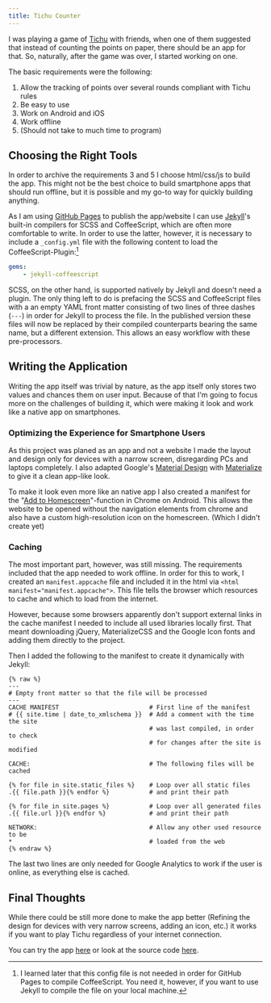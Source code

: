 ```yaml
---
title: Tichu Counter
---
```


I was playing a game of [Tichu][] with friends, when one of them suggested that instead of counting the points on paper, there should be an app for that.
So, naturally, after the game was over, I started working on one.

The basic requirements were the following:

1. Allow the tracking of points over several rounds compliant with Tichu rules
2. Be easy to use
3. Work on Android and iOS
4. Work offline
5. (Should not take to much time to program)

## Choosing the Right Tools

In order to archive the requirements 3 and 5 I choose html/css/js to build the app.
This might not be the best choice to build smartphone apps that should run offline, but it is possible and my go-to way for quickly building anything.

As I am using [GitHub Pages][] to publish the app/website I can use [Jekyll][]'s built-in compilers for SCSS and CoffeeScript, which are often more comfortable to write.
In order to use the latter, however, it is necessary to include a `_config.yml` file with the following content to load the CoffeeScript-Plugin:[^1]

[^1]:
	I learned later that this config file is not needed in order for GitHub Pages to compile CoffeeScript.
	You need it, however, if you want to use Jekyll to compile the file on your local machine.

```yml
gems:
    - jekyll-coffeescript
```

SCSS, on the other hand, is supported natively by Jekyll and doesn't need a plugin.
The only thing left to do is prefacing the SCSS and CoffeeScript files with a an empty YAML front matter consisting of two lines of three dashes (`---`) in order for Jekyll to process the file.
In the published version these files will now be replaced by their compiled counterparts bearing the same name, but a different extension. This allows an easy workflow with these pre-processors.

## Writing the Application

Writing the app itself was trivial by nature, as the app itself only stores two values and chances them on user input.
Because of that I'm going to focus more on the challenges of building it, which were making it look and work like a native app on smartphones.

### Optimizing the Experience for Smartphone Users

As this project was planed as an app and not a website I made the layout and design only for devices with a narrow screen, disregarding PCs and laptops completely.
I also adapted Google's [Material Design][] with [Materialize][] to give it a clean app-like look.

To make it look even more like an native app I also created a manifest for the "[Add to Homescreen][]"-function in Chrome on Android.
This allows the website to be opened without the navigation elements from chrome and also have a custom high-resolution icon on the homescreen.
(Which I didn't create yet)

### Caching

The most important part, however, was still missing.
The requirements included that the app needed to work offline.
In order for this to work, I created an `manifest.appcache` file and included it in the html via `<html manifest="manifest.appcache">`.
This file tells the browser which resources to cache and which to load from the internet.

However, because some browsers apparently don't support external links in the cache manifest I needed to include all used libraries locally first.
That meant downloading jQuery, MaterializeCSS and the Google Icon fonts and adding them directly to the project.

Then I added the following to the manifest to create it dynamically with Jekyll:

```liquid
{% raw %}
---
# Empty front matter so that the file will be processed
---
CACHE MANIFEST                         # First line of the manifest
# {{ site.time | date_to_xmlschema }}  # Add a comment with the time the site
                                       # was last compiled, in order to check
                                       # for changes after the site is modified

CACHE:                                 # The following files will be cached

{% for file in site.static_files %}    # Loop over all static files
.{{ file.path }}{% endfor %}           # and print their path

{% for file in site.pages %}           # Loop over all generated files
.{{ file.url }}{% endfor %}            # and print their path

NETWORK:                               # Allow any other used resource to be
*                                      # loaded from the web
{% endraw %}
```

The last two lines are only needed for Google Analytics to work if the user is online, as everything else is cached.

## Final Thoughts

While there could be still more done to make the app better (Refining the design for devices with very narrow screens, adding an icon, etc.) it works if you want to play Tichu regardless of your internet connection.

You can try the app [here](https://bernikr.github.io/tichu-counter) or look at the source code [here](https://github.com/bernikr/tichu-counter).

[tichu]: https://en.wikipedia.org/wiki/Tichu
[github pages]: https://pages.github.com/
[jekyll]: http://jekyllrb.com/
[material design]: https://www.google.com/design/spec/material-design/introduction.html
[materialize]: http://materializecss.com/
[add to homescreen]: https://developer.chrome.com/multidevice/android/installtohomescreen
